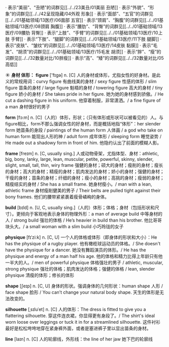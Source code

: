 · 表示“美丽”、“丑陋”的词群见[[../../23美丑/01美丽 丑陋]]
· 表示“外貌”、“形象”的词群见[[../../42呈现隐藏/04外观 形象]]
· 表示“面部”、“五官”的词群见[[../../01基础领域/13医疗/06面部 五官]]
· 表示“颈肩”、“胸腹”的词群见[[../../01基础领域/13医疗/08颈肩 胸腹]]
· 表示“腰肋”、“背臀”的词群见[[../../01基础领域/13医疗/09腰肋 背臀]]
· 表示“上肢”、“手臂”的词群见[[../../01基础领域/13医疗/10上肢 手臂]]
· 表示“下肢”、“腿脚”的词群见[[../../01基础领域/13医疗/11下肢 腿脚]]
· 表示“皮肤”、“皱纹”的词群见[[../../01基础领域/13医疗/14皮肤 黏膜]]
· 表示“毛发”、“胡须”的词群见[[../../01基础领域/13医疗/15毛发 胡须]]
· 表示“胖”、“瘦”的词群见[[../../32数量对比/10胖瘦]]
· 表示“高”、“矮”的词群见[[../../32数量对比/05高低]]

☀ <span class="category">**身材 体形：**</span>
<span class="vocabulary">**figure**</span> ['fɪɡə] 
<span class="definition">n. [C] 人的身材或体形，尤指女性的好身材。是此义的常规用词：</span>curvy figure 有曲线美的身材 / sexy figure 性感的体形 / slim figure 苗条的身材 / large figure 魁梧的身材 / towering figure 高大的身材 / tiny figure 娇小的身材 / She takes pride in her figure. 她为她的身材感到骄傲。/ He cut a dashing figure in his uniform. 他穿着制服，非常潇洒。/ a fine figure of a man 身材很好的男子

<span class="vocabulary">**form**</span> [fɔ:m] 
<span class="definition">n. [C]（人的）体形，形状；（只有体形或形状可以被看见的）人。与figure相比，form不那么强调女性的好身材，而是概括地指“体形”：</span>her slender form 她苗条的身段 / paintings of the human form 人体画 / a god who take on human form 能现出人形的神 / adult form 成年体形 / sleeping form 睡觉姿势 / He made out a shadowy form in front of him. 他隐约认出了前面的模糊人影。
           
<span class="vocabulary">**frame**</span> [freɪm]
<span class="definition">n. [C, usually sing.] 人或动物骨架，尤指体型、身材：</span>athletic, big, bony, lanky, large, lean, muscular, petite, powerful, skinny, slender, slight, small, tall, thin, wiry frame 强健的身材；硕大的身材；瘦削的身材；瘦长的身材；高大的身材；精瘦的身材；肌肉发达的身材；娇小的身材；强健的身材；干瘦的身材；苗条的身材；纤细的身材；瘦小的身材；高挑的身材；瘦弱的身材；精瘦结实的身材 / She has a small frame. 她身材瘦小。/ man with a lean, athletic frame 身材瘦削健美的男子 / Their belts are pulled tight against their bony frames. 他们的腰带紧紧裹着瘦骨嶙峋的身体。

<span class="vocabulary">**build**</span> [bɪld] 
<span class="definition">n. [U, C, usually sing.]（人的）体形；体格；身材（包括形状和尺寸）。更倾向于客观地表示身体的物理外形：</span>a man of average build 中等身材的人 / strong build 强壮的体格 / He’s heavier in build than his brother. 他比哥哥块头大。/ a small woman with a slim build 小巧玲珑的女子
           
<span class="vocabulary">**physique**</span> [fɪˈzi:k]
<span class="definition">n. [C, U] 一个人的体格或体形（即身体的形状和大小）：</span>He has the physique of a rugby player. 他有橄榄球运动员的体格。/ She doesn't have the physique for a dancer. 她没有舞蹈演员的体形。/ He has the physique and energy of a man half his age. 他的体格和精力比得上年龄只有他一半大的人。/ men of powerful physique 体格强壮的男子 / athletic, muscular, strong physique 强壮的体格；肌肉发达的体格；强健的体格 / lean, slender physique 清瘦的体形；修长的体形

<span class="vocabulary">**shape**</span> [ʃeɪp] 
<span class="definition">n. [C, U] 身体的形状。强调身体的几何形状：</span>human shape 人形 / face shape 脸形 / You can’t change your natural body shape. 天生的体形是无法改变的。
           
<span class="vocabulary">**silhouette**</span> [ˌsɪluˈet]
<span class="definition">n. [C] 人的体形：</span>The dress is fitted to give you a flattering silhouette. 穿这件连衣裙，你显得更有身段了。/ The shirt's ideal worn loose over leggings or tuck it in for a streamlined silhouette. 这件衬衫最好是松松垮垮地穿在紧身裤外面，或者是塞进裤子里以显出苗条的身材。

<span class="vocabulary">**line**</span> [laɪn] 
<span class="definition">n. [C] 人的轮廓线，外形线：</span>the line of her jaw 她下巴的轮廓线

